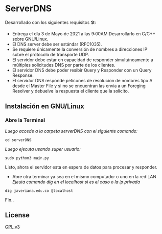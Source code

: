 # ServerDNS
Desarrollado con los siguientes requisitos 🛠️:
* Entrega el día 3 de Mayo de 2021 a las 9:00AM
Desarrollarlo en C/C++ sobre GNU/Linux.
* El DNS server debe ser estándar (RFC1035).
* Se requiere únicamente la conversión de nombres a direcciones IP sobre el protocolo de transporte UDP.
* El servidor debe estar en capacidad de responder simultáneamente a múltiples solicitudes DNS por parte de los clientes.
* El servidor DNS debe poder resibir Query y Responder con un Query Response.
* El servidor DNS responde peticones de resolucion de nombres tipo A desde el Master File y si no se encuentran las envia a un Foreging Resolver y debuelve la respuesta el cliente que la solicito.

## Instalación en GNU/Linux

### Abre la Terminal

_Luego accede a la carpeta serverDNS con el siguiente comando:_
```
cd serverDNS
```
_Luego ejecuta usando super usuario:_
```
sudo python3 main.py
```
Listo, ahora el servidor esta en espera de datos para procesar y responder.
* Abre otra terminar ya sea en el mismo computador o uno en la red LAN
_Ejeuta comando dig en el localhost si es el caso o la ip privada_
```
dig javeriana.edu.co @localhost
```
Fin..

## License
[GPL v3](https://choosealicense.com/licenses/gpl-3.0/)
 
